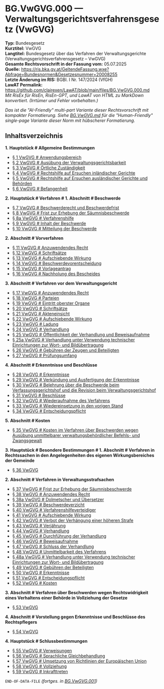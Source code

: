 # BG.VwGVG.000 — Verwaltungsgerichtsverfahrensgesetz (VwGVG)
**Typ:** Bundesgesetz  
**Kurztitel:** VwGVG  
**Langtitel:** Bundesgesetz über das Verfahren der Verwaltungsgerichte (Verwaltungsgerichtsverfahrensgesetz – VwGVG)  
**Gesamte Rechtsvorschrift in der Fassung vom:** 05.07.2025  
**Quelle:** https://ris.bka.gv.at/GeltendeFassung.wxe?Abfrage=Bundesnormen&Gesetzesnummer=20008255  
**Letzte Änderung im RIS:** BGBl. I Nr. 147/2024 (VfGH)  
**LawAT Permalink:** https://github.com/clairexen/LawAT/blob/main/files/BG.VwGVG.000.md  
*Mit RisEx für RisEn, RisEn-GPT, und LawAT von HTML zu MarkDown konvertiert. (Irrtümer und Fehler vorbehalten.)*

*Das ist die "AI-Friendly" multi-part Variante dieser Rechtsvorschrift mit kompakter Formatierung. Siehe [BG.VwGVG.md](BG.VwGVG.md) für die "Human-Friendly" single-page Variante dieser Norm mit hübscherer Formatierung.*

## Inhaltsverzeichnis

**1. Hauptstück # Allgemeine Bestimmungen**  
* [§ 1 VwGVG # Anwendungsbereich](BG.VwGVG.001.md#-1-vwgvg--anwendungsbereich)  
* [§ 2 VwGVG # Ausübung der Verwaltungsgerichtsbarkeit](BG.VwGVG.001.md#-2-vwgvg--ausübung-der-verwaltungsgerichtsbarkeit)  
* [§ 3 VwGVG # Örtliche Zuständigkeit](BG.VwGVG.001.md#-3-vwgvg--örtliche-zuständigkeit)  
* [§ 4 VwGVG # Rechtshilfe auf Ersuchen inländischer Gerichte](BG.VwGVG.001.md#-4-vwgvg--rechtshilfe-auf-ersuchen-inländischer-gerichte)  
* [§ 5 VwGVG # Rechtshilfe auf Ersuchen ausländischer Gerichte und Behörden](BG.VwGVG.001.md#-5-vwgvg--rechtshilfe-auf-ersuchen-ausländischer-gerichte-und-behörden)  
* [§ 6 VwGVG # Befangenheit](BG.VwGVG.001.md#-6-vwgvg--befangenheit)

**2. Hauptstück # Verfahren # 1. Abschnitt # Beschwerde**  
* [§ 7 VwGVG # Beschwerderecht und Beschwerdefrist](BG.VwGVG.001.md#-7-vwgvg--beschwerderecht-und-beschwerdefrist)  
* [§ 8 VwGVG # Frist zur Erhebung der Säumnisbeschwerde](BG.VwGVG.001.md#-8-vwgvg--frist-zur-erhebung-der-säumnisbeschwerde)  
* [§ 8a VwGVG # Verfahrenshilfe](BG.VwGVG.001.md#-8a-vwgvg--verfahrenshilfe)  
* [§ 9 VwGVG # Inhalt der Beschwerde](BG.VwGVG.001.md#-9-vwgvg--inhalt-der-beschwerde)  
* [§ 10 VwGVG # Mitteilung der Beschwerde](BG.VwGVG.001.md#-10-vwgvg--mitteilung-der-beschwerde)

**2. Abschnitt # Vorverfahren**  
* [§ 11 VwGVG # Anzuwendendes Recht](BG.VwGVG.001.md#-11-vwgvg--anzuwendendes-recht)  
* [§ 12 VwGVG # Schriftsätze](BG.VwGVG.001.md#-12-vwgvg--schriftsätze)  
* [§ 13 VwGVG # Aufschiebende Wirkung](BG.VwGVG.001.md#-13-vwgvg--aufschiebende-wirkung)  
* [§ 14 VwGVG # Beschwerdevorentscheidung](BG.VwGVG.001.md#-14-vwgvg--beschwerdevorentscheidung)  
* [§ 15 VwGVG # Vorlageantrag](BG.VwGVG.001.md#-15-vwgvg--vorlageantrag)  
* [§ 16 VwGVG # Nachholung des Bescheides](BG.VwGVG.001.md#-16-vwgvg--nachholung-des-bescheides)

**3. Abschnitt # Verfahren vor dem Verwaltungsgericht**  
* [§ 17 VwGVG # Anzuwendendes Recht](BG.VwGVG.002.md#-17-vwgvg--anzuwendendes-recht)  
* [§ 18 VwGVG # Parteien](BG.VwGVG.002.md#-18-vwgvg--parteien)  
* [§ 19 VwGVG # Eintritt oberster Organe](BG.VwGVG.002.md#-19-vwgvg--eintritt-oberster-organe)  
* [§ 20 VwGVG # Schriftsätze](BG.VwGVG.002.md#-20-vwgvg--schriftsätze)  
* [§ 21 VwGVG # Akteneinsicht](BG.VwGVG.002.md#-21-vwgvg--akteneinsicht)  
* [§ 22 VwGVG # Aufschiebende Wirkung](BG.VwGVG.002.md#-22-vwgvg--aufschiebende-wirkung)  
* [§ 23 VwGVG # Ladung](BG.VwGVG.002.md#-23-vwgvg--ladung)  
* [§ 24 VwGVG # Verhandlung](BG.VwGVG.002.md#-24-vwgvg--verhandlung)  
* [§ 25 VwGVG # Öffentlichkeit der Verhandlung und Beweisaufnahme](BG.VwGVG.002.md#-25-vwgvg--öffentlichkeit-der-verhandlung-und-beweisaufnahme)  
* [§ 25a VwGVG # Verhandlung unter Verwendung technischer Einrichtungen zur Wort- und Bildübertragung](BG.VwGVG.002.md#-25a-vwgvg--verhandlung-unter-verwendung-technischer-einrichtungen-zur-wort--und-bildübertragung)  
* [§ 26 VwGVG # Gebühren der Zeugen und Beteiligten](BG.VwGVG.002.md#-26-vwgvg--gebühren-der-zeugen-und-beteiligten)  
* [§ 27 VwGVG # Prüfungsumfang](BG.VwGVG.002.md#-27-vwgvg--prüfungsumfang)

**4. Abschnitt # Erkenntnisse und Beschlüsse**  
* [§ 28 VwGVG # Erkenntnisse](BG.VwGVG.003.md#-28-vwgvg--erkenntnisse)  
* [§ 29 VwGVG # Verkündung und Ausfertigung der Erkenntnisse](BG.VwGVG.003.md#-29-vwgvg--verkündung-und-ausfertigung-der-erkenntnisse)  
* [§ 30 VwGVG # Belehrung über die Beschwerde beim Verfassungsgerichtshof und die Revision beim Verwaltungsgerichtshof](BG.VwGVG.003.md#-30-vwgvg--belehrung-über-die-beschwerde-beim-verfassungsgerichtshof-und-die-revision-beim-verwaltungsgerichtshof)  
* [§ 31 VwGVG # Beschlüsse](BG.VwGVG.003.md#-31-vwgvg--beschlüsse)  
* [§ 32 VwGVG # Wiederaufnahme des Verfahrens](BG.VwGVG.003.md#-32-vwgvg--wiederaufnahme-des-verfahrens)  
* [§ 33 VwGVG # Wiedereinsetzung in den vorigen Stand](BG.VwGVG.003.md#-33-vwgvg--wiedereinsetzung-in-den-vorigen-stand)  
* [§ 34 VwGVG # Entscheidungspflicht](BG.VwGVG.003.md#-34-vwgvg--entscheidungspflicht)

**5. Abschnitt # Kosten**  
* [§ 35 VwGVG # Kosten im Verfahren über Beschwerden wegen Ausübung unmittelbarer verwaltungsbehördlicher Befehls- und Zwangsgewalt](BG.VwGVG.003.md#-35-vwgvg--kosten-im-verfahren-über-beschwerden-wegen-ausübung-unmittelbarer-verwaltungsbehördlicher-befehls--und-zwangsgewalt)

**3. Hauptstück # Besondere Bestimmungen # 1. Abschnitt # Verfahren in Rechtssachen in den Angelegenheiten des eigenen Wirkungsbereiches der Gemeinde**  
* [§ 36 VwGVG](BG.VwGVG.003.md#-36-vwgvg)

**2. Abschnitt # Verfahren in Verwaltungsstrafsachen**  
* [§ 37 VwGVG # Frist zur Erhebung der Säumnisbeschwerde](BG.VwGVG.004.md#-37-vwgvg--frist-zur-erhebung-der-säumnisbeschwerde)  
* [§ 38 VwGVG # Anzuwendendes Recht](BG.VwGVG.004.md#-38-vwgvg--anzuwendendes-recht)  
* [§ 38a VwGVG # Dolmetscher und Übersetzer](BG.VwGVG.004.md#-38a-vwgvg--dolmetscher-und-übersetzer)  
* [§ 39 VwGVG # Beschwerdeverzicht](BG.VwGVG.004.md#-39-vwgvg--beschwerdeverzicht)  
* [§ 40 VwGVG # Verfahrenshilfeverteidiger](BG.VwGVG.004.md#-40-vwgvg--verfahrenshilfeverteidiger)  
* [§ 41 VwGVG # Aufschiebende Wirkung](BG.VwGVG.004.md#-41-vwgvg--aufschiebende-wirkung)  
* [§ 42 VwGVG # Verbot der Verhängung einer höheren Strafe](BG.VwGVG.004.md#-42-vwgvg--verbot-der-verhängung-einer-höheren-strafe)  
* [§ 43 VwGVG # Verjährung](BG.VwGVG.004.md#-43-vwgvg--verjährung)  
* [§ 44 VwGVG # Verhandlung](BG.VwGVG.004.md#-44-vwgvg--verhandlung)  
* [§ 45 VwGVG # Durchführung der Verhandlung](BG.VwGVG.004.md#-45-vwgvg--durchführung-der-verhandlung)  
* [§ 46 VwGVG # Beweisaufnahme](BG.VwGVG.004.md#-46-vwgvg--beweisaufnahme)  
* [§ 47 VwGVG # Schluss der Verhandlung](BG.VwGVG.004.md#-47-vwgvg--schluss-der-verhandlung)  
* [§ 48 VwGVG # Unmittelbarkeit des Verfahrens](BG.VwGVG.004.md#-48-vwgvg--unmittelbarkeit-des-verfahrens)  
* [§ 48a VwGVG # Verhandlung unter Verwendung technischer Einrichtungen zur Wort- und Bildübertragung](BG.VwGVG.004.md#-48a-vwgvg--verhandlung-unter-verwendung-technischer-einrichtungen-zur-wort--und-bildübertragung)  
* [§ 49 VwGVG # Gebühren der Beteiligten](BG.VwGVG.004.md#-49-vwgvg--gebühren-der-beteiligten)  
* [§ 50 VwGVG # Erkenntnisse](BG.VwGVG.004.md#-50-vwgvg--erkenntnisse)  
* [§ 51 VwGVG # Entscheidungspflicht](BG.VwGVG.004.md#-51-vwgvg--entscheidungspflicht)  
* [§ 52 VwGVG # Kosten](BG.VwGVG.004.md#-52-vwgvg--kosten)

**3. Abschnitt # Verfahren über Beschwerden wegen Rechtswidrigkeit eines Verhaltens einer Behörde in Vollziehung der Gesetze**  
* [§ 53 VwGVG](BG.VwGVG.004.md#-53-vwgvg)

**4. Abschnitt # Vorstellung gegen Erkenntnisse und Beschlüsse des Rechtspflegers**  
* [§ 54 VwGVG](BG.VwGVG.004.md#-54-vwgvg)

**4. Hauptstück # Schlussbestimmungen**  
* [§ 55 VwGVG # Verweisungen](BG.VwGVG.004.md#-55-vwgvg--verweisungen)  
* [§ 56 VwGVG # Sprachliche Gleichbehandlung](BG.VwGVG.004.md#-56-vwgvg--sprachliche-gleichbehandlung)  
* [§ 57 VwGVG # Umsetzung von Richtlinien der Europäischen Union](BG.VwGVG.004.md#-57-vwgvg--umsetzung-von-richtlinien-der-europäischen-union)  
* [§ 58 VwGVG # Vollziehung](BG.VwGVG.004.md#-58-vwgvg--vollziehung)  
* [§ 59 VwGVG # Inkrafttreten](BG.VwGVG.004.md#-59-vwgvg--inkrafttreten)

`END-OF-DATA-FILE` *(fortges. in [BG.VwGVG.001](BG.VwGVG.001.md))*
